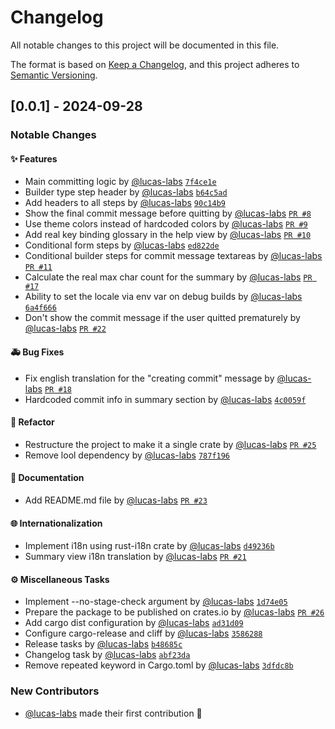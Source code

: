 # Changelog

All notable changes to this project will be documented in this file.

The format is based on [Keep a Changelog](https://keepachangelog.com/en/1.0.0/),
and this project adheres to [Semantic Versioning](https://semver.org/spec/v2.0.0.html).

## [0.0.1] - 2024-09-28
### Notable Changes

#### ✨ Features
- Main committing logic by [@lucas-labs](https://github.com/lucas-labs) [`7f4ce1e`](7f4ce1ee5829f7c4d91756dc925ddeb2b4f936cd)
- Builder type step header by [@lucas-labs](https://github.com/lucas-labs) [`b64c5ad`](b64c5ad92cf295c752e176b96107478658d5ab9a)
- Add headers to all steps by [@lucas-labs](https://github.com/lucas-labs) [`90c14b9`](90c14b9d13fbd592887e70f50ed1744df6adcbec)
- Show the final commit message before quitting by [@lucas-labs](https://github.com/lucas-labs) [`PR #8`](https://github.com/lucas-labs/coco/pull/8)
- Use theme colors instead of hardcoded colors by [@lucas-labs](https://github.com/lucas-labs) [`PR #9`](https://github.com/lucas-labs/coco/pull/9)
- Add real key binding glossary in the help view by [@lucas-labs](https://github.com/lucas-labs) [`PR #10`](https://github.com/lucas-labs/coco/pull/10)
- Conditional form steps by [@lucas-labs](https://github.com/lucas-labs) [`ed822de`](ed822de778bc0c0c749388b3c2fc9386bbd3ba20)
- Conditional builder steps for commit message textareas by [@lucas-labs](https://github.com/lucas-labs) [`PR #11`](https://github.com/lucas-labs/coco/pull/11)
- Calculate the real max char count for the summary by [@lucas-labs](https://github.com/lucas-labs) [`PR #17`](https://github.com/lucas-labs/coco/pull/17)
- Ability to set the locale via env var on debug builds by [@lucas-labs](https://github.com/lucas-labs) [`6a4f666`](6a4f6663a84872abcf1274868e4e2f39d9b3a5dc)
- Don't show the commit message if the user quitted prematurely by [@lucas-labs](https://github.com/lucas-labs) [`PR #22`](https://github.com/lucas-labs/coco/pull/22)

#### 🚑 Bug Fixes
- Fix english translation for the "creating commit" message by [@lucas-labs](https://github.com/lucas-labs) [`PR #18`](https://github.com/lucas-labs/coco/pull/18)
- Hardcoded commit info in summary section by [@lucas-labs](https://github.com/lucas-labs) [`4c0059f`](4c0059fb69f3c149bcca7c8fb0eafc5cb16ca1e5)

#### 🔨 Refactor
- Restructure the project to make it a single crate by [@lucas-labs](https://github.com/lucas-labs) [`PR #25`](https://github.com/lucas-labs/coco/pull/25)
- Remove lool dependency by [@lucas-labs](https://github.com/lucas-labs) [`787f196`](787f1965bdb2121796e4f2437a175a33ec719e54)

#### 📝 Documentation
- Add README.md file by [@lucas-labs](https://github.com/lucas-labs) [`PR #23`](https://github.com/lucas-labs/coco/pull/23)

#### 🌐 Internationalization
- Implement i18n using rust-i18n crate by [@lucas-labs](https://github.com/lucas-labs) [`d49236b`](d49236b3277f545c18fd21cc3a502cb8cccbcd69)
- Summary view i18n translation by [@lucas-labs](https://github.com/lucas-labs) [`PR #21`](https://github.com/lucas-labs/coco/pull/21)

#### ⚙️  Miscellaneous Tasks
- Implement --no-stage-check argument by [@lucas-labs](https://github.com/lucas-labs) [`1d74e05`](1d74e057f2481fb1b72858524eec000b6e8cea11)
- Prepare the package to be published on crates.io by [@lucas-labs](https://github.com/lucas-labs) [`PR #26`](https://github.com/lucas-labs/coco/pull/26)
- Add cargo dist configuration by [@lucas-labs](https://github.com/lucas-labs) [`ad31d09`](ad31d096ea1383357089e698e86cd194653e4254)
- Configure cargo-release and cliff by [@lucas-labs](https://github.com/lucas-labs) [`3586288`](358628833c61c6e1ca0a6d71d25c56f2e85b255a)
- Release tasks by [@lucas-labs](https://github.com/lucas-labs) [`b48685c`](b48685c61f0aa57fe7543ce1951cbbbb780ca00e)
- Changelog task by [@lucas-labs](https://github.com/lucas-labs) [`abf23da`](abf23da0cbd31757c4b969455a6541144cc2dea4)
- Remove repeated keyword in Cargo.toml by [@lucas-labs](https://github.com/lucas-labs) [`3dfdc8b`](3dfdc8be85a4cfac2be967249898737a097f0d72)

### New Contributors
* [@lucas-labs](https://github.com/lucas-labs) made their first contribution 🎉

